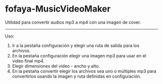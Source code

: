 # fofaya-MusicVideoMaker
Utilidad para convertir audios mp3 a mp4 con una imagen de cover.

---
Uso:
1. Ir a la pestaña configuración y elegir una ruta de salida para los archivos.
2. En la pestaña configuración elegir una imagen mp3 para usar en el video final mp4.
3. Elegir dimensiones del video - ancho y alto.
4. En la pestaña convertir elegir los archivos sea uno o múltiples mp3 para convertirlos usando la imagen y ruta definidas en configuración.

